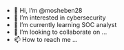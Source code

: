 - 👋 Hi, I’m @mosheben28
- 👀 I’m interested in cybersecurity
- 🌱 I’m currently learning SOC analyst
- 💞️ I’m looking to collaborate on ...
- 📫 How to reach me ...

<!---
mosheben28/mosheben28 is a ✨ special ✨ repository because its `README.md` (this file) appears on your GitHub profile.
You can click the Preview link to take a look at your changes.
--->
